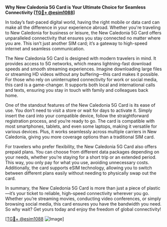 **Why New Caledonia 5G Card is Your Ultimate Choice for Seamless Connectivity [[TG💪+ @esim1088](https://t.me/s/esim1088)]**

In today’s fast-paced digital world, having the right mobile or data card can make all the difference in your experience abroad. Whether you're traveling to New Caledonia for business or leisure, the New Caledonia 5G Card offers unparalleled connectivity that ensures you stay connected no matter where you are. This isn’t just another SIM card; it’s a gateway to high-speed internet and seamless communication.

The New Caledonia 5G Card is designed with modern travelers in mind. It provides access to 5G networks, which means lightning-fast download speeds and smooth streaming experiences. Imagine downloading large files or streaming HD videos without any buffering—this card makes it possible. For those who rely on uninterrupted connectivity for work or social media, this card is a game-changer. It supports both local and international calls and texts, ensuring you stay in touch with family and colleagues back home.

One of the standout features of the New Caledonia 5G Card is its ease of use. You don’t need to visit a store or wait for days to activate it. Simply insert the card into your compatible device, follow the straightforward registration process, and you’re ready to go. The card is compatible with most smartphones, tablets, and even some laptops, making it versatile for various devices. Plus, it works seamlessly across multiple carriers in New Caledonia, giving you more coverage options than a traditional SIM card.

For travelers who prefer flexibility, the New Caledonia 5G Card also offers prepaid plans. You can choose from different data packages depending on your needs, whether you’re staying for a short trip or an extended period. This way, you only pay for what you use, avoiding unnecessary costs. Additionally, the card supports eSIM technology, allowing you to switch between different plans easily without needing to physically swap out the card.

In summary, the New Caledonia 5G Card is more than just a piece of plastic—it’s your ticket to reliable, high-speed connectivity wherever you go. Whether you’re streaming movies, conducting video conferences, or simply browsing social media, this card ensures you have the bandwidth you need. So why wait? Get yours today and enjoy the freedom of global connectivity!

[[TG💪+ @esim1088](https://t.me/s/esim1088) ![Image](https://i.postimg.cc/Y0z9fWf4/image.png)]
